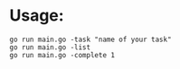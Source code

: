 # Usage:

```
go run main.go -task "name of your task"
go run main.go -list
go run main.go -complete 1
```